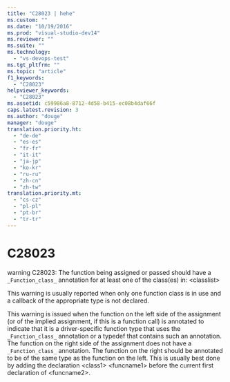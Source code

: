 ```yaml
---
title: "C28023 | hehe"
ms.custom: ""
ms.date: "10/19/2016"
ms.prod: "visual-studio-dev14"
ms.reviewer: ""
ms.suite: ""
ms.technology: 
  - "vs-devops-test"
ms.tgt_pltfrm: ""
ms.topic: "article"
f1_keywords: 
  - "C28023"
helpviewer_keywords: 
  - "C28023"
ms.assetid: c59986a8-8712-4d58-b415-ec08b4daf66f
caps.latest.revision: 3
ms.author: "douge"
manager: "douge"
translation.priority.ht: 
  - "de-de"
  - "es-es"
  - "fr-fr"
  - "it-it"
  - "ja-jp"
  - "ko-kr"
  - "ru-ru"
  - "zh-cn"
  - "zh-tw"
translation.priority.mt: 
  - "cs-cz"
  - "pl-pl"
  - "pt-br"
  - "tr-tr"
---
```

# C28023
warning C28023: The function being assigned or passed should have a `_Function_class_` annotation for at least one of the class(es) in: \<classlist>  
  
 This warning is usually reported when only one function class is in use and a callback of the appropriate type is not declared.  
  
 This warning is issued when the function on the left side of the assignment (or of the implied assignment, if this is a function call) is annotated to indicate that it is a driver-specific function type that uses the `_Function_class_` annotation or a typedef that contains such an annotation. The function on the right side of the assignment does not have a `_Function_class_` annotation. The function on the right should be annotated to be of the same type as the function on the left. This is usually best done by adding the declaration \<class1> \<funcname1> before the current first declaration of \<funcname2>.